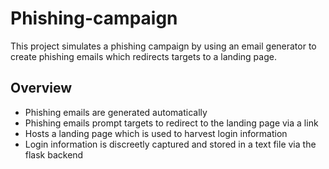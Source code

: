 # Phishing-campaign
This project simulates a phishing campaign by using an email generator to create phishing emails which redirects targets to a landing page.
##  Overview
- Phishing emails are generated automatically
- Phishing emails prompt targets to redirect to the landing page via a link
- Hosts a landing page which is used to harvest login information
- Login information is discreetly captured and stored in a text file via the flask backend

